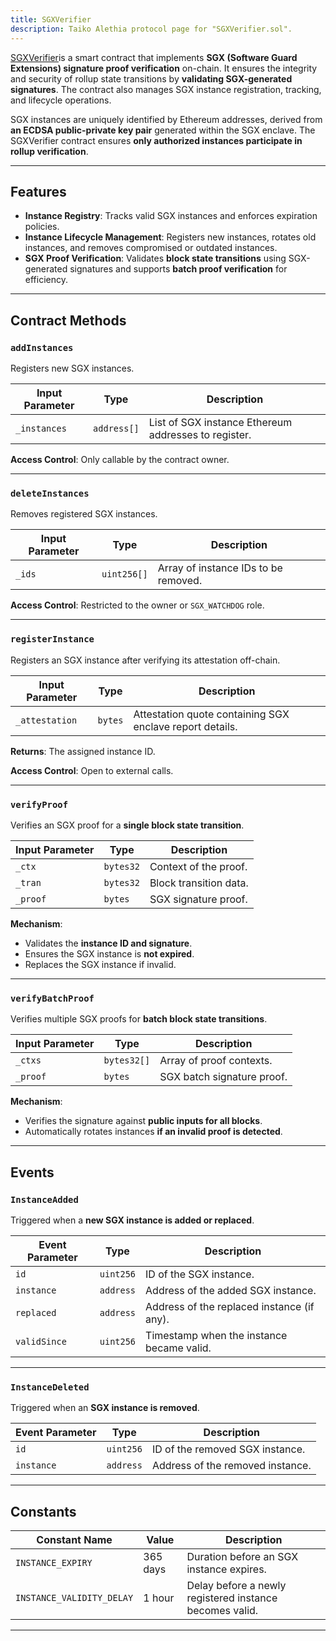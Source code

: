 ```yaml
---
title: SGXVerifier
description: Taiko Alethia protocol page for "SGXVerifier.sol".
---
```


[SGXVerifier](https://github.com/taikoxyz/taiko-mono/blob/taiko-alethia-protocol-v1.12.0/packages/protocol/contracts/layer1/verifiers/SgxVerifier.sol)is a smart contract that implements **SGX (Software Guard Extensions) signature proof verification** on-chain. It ensures the integrity and security of rollup state transitions by **validating SGX-generated signatures**. The contract also manages SGX instance registration, tracking, and lifecycle operations.

SGX instances are uniquely identified by Ethereum addresses, derived from **an ECDSA public-private key pair** generated within the SGX enclave. The SGXVerifier contract ensures **only authorized instances participate in rollup verification**.

---

## Features

- **Instance Registry**: Tracks valid SGX instances and enforces expiration policies.
- **Instance Lifecycle Management**: Registers new instances, rotates old instances, and removes compromised or outdated instances.
- **SGX Proof Verification**: Validates **block state transitions** using SGX-generated signatures and supports **batch proof verification** for efficiency.

---

## Contract Methods

### `addInstances`

Registers new SGX instances.

| Input Parameter | Type        | Description                                          |
| --------------- | ----------- | ---------------------------------------------------- |
| `_instances`    | `address[]` | List of SGX instance Ethereum addresses to register. |

**Access Control**: Only callable by the contract owner.

---

### `deleteInstances`

Removes registered SGX instances.

| Input Parameter | Type        | Description                          |
| --------------- | ----------- | ------------------------------------ |
| `_ids`          | `uint256[]` | Array of instance IDs to be removed. |

**Access Control**: Restricted to the owner or `SGX_WATCHDOG` role.

---

### `registerInstance`

Registers an SGX instance after verifying its attestation off-chain.

| Input Parameter | Type    | Description                                              |
| --------------- | ------- | -------------------------------------------------------- |
| `_attestation`  | `bytes` | Attestation quote containing SGX enclave report details. |

**Returns**: The assigned instance ID.

**Access Control**: Open to external calls.

---

### `verifyProof`

Verifies an SGX proof for a **single block state transition**.

| Input Parameter | Type      | Description            |
| --------------- | --------- | ---------------------- |
| `_ctx`          | `bytes32` | Context of the proof.  |
| `_tran`         | `bytes32` | Block transition data. |
| `_proof`        | `bytes`   | SGX signature proof.   |

**Mechanism**:

- Validates the **instance ID and signature**.
- Ensures the SGX instance is **not expired**.
- Replaces the SGX instance if invalid.

---

### `verifyBatchProof`

Verifies multiple SGX proofs for **batch block state transitions**.

| Input Parameter | Type        | Description                |
| --------------- | ----------- | -------------------------- |
| `_ctxs`         | `bytes32[]` | Array of proof contexts.   |
| `_proof`        | `bytes`     | SGX batch signature proof. |

**Mechanism**:

- Verifies the signature against **public inputs for all blocks**.
- Automatically rotates instances **if an invalid proof is detected**.

---

## Events

### `InstanceAdded`

Triggered when a **new SGX instance is added or replaced**.

| Event Parameter | Type      | Description                                |
| --------------- | --------- | ------------------------------------------ |
| `id`            | `uint256` | ID of the SGX instance.                    |
| `instance`      | `address` | Address of the added SGX instance.         |
| `replaced`      | `address` | Address of the replaced instance (if any). |
| `validSince`    | `uint256` | Timestamp when the instance became valid.  |

---

### `InstanceDeleted`

Triggered when an **SGX instance is removed**.

| Event Parameter | Type      | Description                      |
| --------------- | --------- | -------------------------------- |
| `id`            | `uint256` | ID of the removed SGX instance.  |
| `instance`      | `address` | Address of the removed instance. |

---

## Constants

| Constant Name             | Value    | Description                                             |
| ------------------------- | -------- | ------------------------------------------------------- |
| `INSTANCE_EXPIRY`         | 365 days | Duration before an SGX instance expires.                |
| `INSTANCE_VALIDITY_DELAY` | 1 hour   | Delay before a newly registered instance becomes valid. |

---
